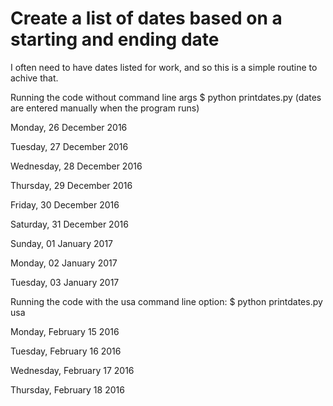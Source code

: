 # Create a list of dates based on a starting and ending date

I often need to have dates listed for work, and so this is a simple routine to
achive that.


Running the code without command line args
$ python printdates.py
(dates are entered manually when the program runs)
        
Monday, 26 December 2016

Tuesday, 27 December 2016

Wednesday, 28 December 2016

Thursday, 29 December 2016

Friday, 30 December 2016

Saturday, 31 December 2016

Sunday, 01 January 2017

Monday, 02 January 2017

Tuesday, 03 January 2017

Running the code with the usa command line option:
$ python printdates.py usa

Monday, February 15 2016

Tuesday, February 16 2016

Wednesday, February 17 2016

Thursday, February 18 2016

